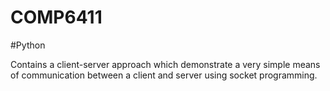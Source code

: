 # COMP6411

#Python

Contains a client-server approach which demonstrate a very simple means of communication between a client and server using socket programming.
